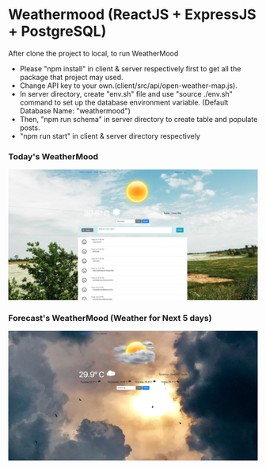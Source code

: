 # Weathermood (ReactJS + ExpressJS + PostgreSQL)

After clone the project to local, to run WeatherMood
- Please "npm install" in client & server respectively first to get all the package that project may used.
- Change API key to your own.(client/src/api/open-weather-map.js).
- In server directory, create "env.sh" file and use "source ./env.sh" command to set up the database environment variable. (Default Database Name: "weathermood") 
- Then, "npm run schema" in server directory to create table and populate posts.
- "npm run start" in client & server directory respectively

### Today's WeatherMood
![snapshot](README_img/Today.png)

### Forecast's WeatherMood (Weather for Next 5 days)
![snapshot](README_img/Forecast.png)